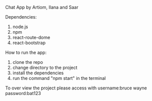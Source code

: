Chat App by Artiom, Ilana and Saar

Dependencies:

1. node.js
2. npm
3. react-route-dome
4. react-bootstrap

How to run the app:

1. clone the repo
2. change directory to the project
3. install the dependencies
4. run the command "npm start" in the terminal

To over view the project please access with username:bruce wayne password:bat123
